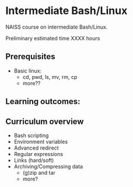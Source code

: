 # Intermediate Bash/Linux

NAISS course on intermediate Bash/Linux.

Preliminary estimated time XXXX hours

## Prerequisites

- Basic linux:
   - cd, pwd, ls, mv, rm, cp
   - more??

## Learning outcomes:

## Curriculum overview

- Bash scripting 
- Environment variables 
- Advanced redirect 
- Regular expressions 
- Links (hard/soft) 
- Archiving/Compressing data
    - (g)zip and tar
    - more?
